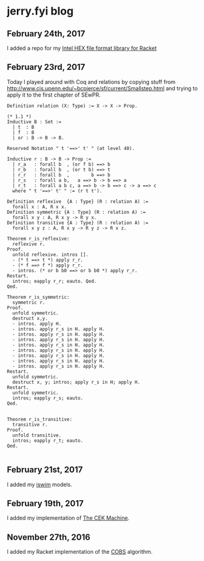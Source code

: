 # jerry.fyi blog

## February 24th, 2017

I added a repo for my [Intel HEX file format library for Racket](https://github.com/jerry-james/intel-hex)

## February 23rd, 2017

Today I played around with Coq and relations by copying stuff from http://www.cis.upenn.edu/~bcpierce/sf/current/Smallstep.html and trying to apply it to the first chapter of SEwPR.

```
Definition relation (X: Type) := X -> X -> Prop.

(* 1.1 *)
Inductive B : Set :=
  | t  : B
  | f  : B
  | or : B -> B -> B.

Reserved Notation " t '==>' t' " (at level 40).

Inductive r : B -> B -> Prop :=
  | r_a   : forall b  , (or f b) ==> b
  | r_b   : forall b  , (or t b) ==> t
  | r_r   : forall b  ,        b ==> b
  | r_s   : forall a b,   a ==> b -> b ==> a
  | r_t   : forall a b c, a ==> b -> b ==> c -> a ==> c
  where " t '==>' t' " := (r t t').

Definition reflexive  {A : Type} (R : relation A) :=
  forall x : A, R x x.
Definition symmetric {A : Type} (R : relation A) :=
  forall x y : A, R x y -> R y x.
Definition transitive {A : Type} (R : relation A) :=
  forall x y z : A, R x y -> R y z -> R x z.
  
Theorem r_is_reflexive: 
  reflexive r.
Proof.
  unfold reflexive. intros [].
  - (* t ==> t *) apply r_r.
  - (* f ==> f *) apply r_r.
  - intros. (* or b b0 ==> or b b0 *) apply r_r.
Restart.
  intros; eapply r_r; eauto. Qed.
Qed.

Theorem r_is_symmetric:
  symmetric r.
Proof.
  unfold symmetric.
  destruct x,y.
  - intros. apply H.
  - intros. apply r_s in H. apply H.
  - intros. apply r_s in H. apply H.
  - intros. apply r_s in H. apply H.
  - intros. apply r_s in H. apply H.
  - intros. apply r_s in H. apply H.
  - intros. apply r_s in H. apply H.
  - intros. apply r_s in H. apply H.
  - intros. apply r_s in H. apply H.
Restart.
  unfold symmetric.
  destruct x, y; intros; apply r_s in H; apply H.
Restart.
  unfold symmetric.
  intros; eapply r_s; eauto. 
Qed.


Theorem r_is_transitive:
  transitive r.
Proof.
  unfold transitive. 
  intros; eapply r_t; eauto.
Qed.
  
```


## February 21st, 2017
I added my [iswim](https://github.com/jerry-james/iswim) models.

## February 19th, 2017
I added my implementation of [The CEK Machine](https://github.com/jerry-james/cek).


## November 27th, 2016
I added my Racket implementation of the [COBS](https://github.com/jerry-james/cobs) algorithm. 
